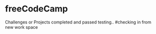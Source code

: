 # freeCodeCamp


Challenges or Projects completed and passed testing..
#checking in from new work space
